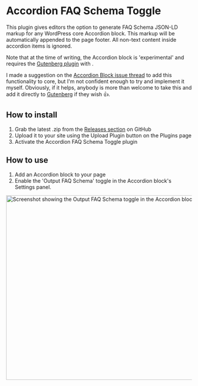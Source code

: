 # Accordion FAQ Schema Toggle

This plugin gives editors the option to generate FAQ Schema JSON-LD markup for any WordPress core Accordion block. This markup will be automatically appended to the page footer. All non-text content inside accordion items is ignored.

Note that at the time of writing, the Accordion block is 'experimental' and requires the [Gutenberg plugin](https://wordpress.org/plugins/gutenberg/) with .

I made a suggestion on the [Accordion Block issue thread](https://github.com/WordPress/gutenberg/issues/21584#issuecomment-3302509830) to add this functionality to core, but I'm not confident enough to try and implement it myself. Obviously, if it helps, anybody is more than welcome to take this and add it directly to [Gutenberg](https://github.com/WordPress/gutenberg) if they wish 👍.

## How to install

1. Grab the latest .zip from the [Releases section](https://github.com/itsViney/accordion-faq-schema-toggle/releases/latest) on GitHub
2. Upload it to your site using the Upload Plugin button on the Plugins page
3. Activate the Accordion FAQ Schema Toggle plugin

## How to use

1. Add an Accordion block to your page
2. Enable the 'Output FAQ Schema' toggle in the Accordion block's Settings panel.

<img width="1243" height="501" alt="Screenshot showing the Output FAQ Schema toggle in the Accordion block's settings panel." src="https://github.com/user-attachments/assets/a4c94755-e9d0-4c8c-a3e8-3317a8ebbad6" />
